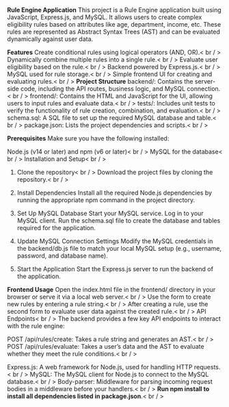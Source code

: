 **Rule Engine Application**
This project is a Rule Engine application built using JavaScript, Express.js, and MySQL. It allows users to create complex eligibility rules based on attributes like age, department, income, etc. These rules are represented as Abstract Syntax Trees (AST) and can be evaluated dynamically against user data.

**Features**
Create conditional rules using logical operators (AND, OR).< br / > 
Dynamically combine multiple rules into a single rule.< br / > 
Evaluate user eligibility based on the rule.< br / > 
Backend powered by Express.js.< br / > 
MySQL used for rule storage.< br / > 
Simple frontend UI for creating and evaluating rules.< br / > 
**Project Structure**
backend/: Contains the server-side code, including the API routes, business logic, and MySQL connection.< br / > 
frontend/: Contains the HTML and JavaScript for the UI, allowing users to input rules and evaluate data.< br / > 
tests/: Includes unit tests to verify the functionality of rule creation, combination, and evaluation.< br / > 
schema.sql: A SQL file to set up the required MySQL database and table.< br / > 
package.json: Lists the project dependencies and scripts.< br / > 

**Prerequisites**
Make sure you have the following installed:

Node.js (v14 or later) and npm (v6 or later)< br / > 
MySQL for the database< br / > 
Installation and Setup< br / > 
1. Clone the repository< br / > 
Download the project files by cloning the repository.< br / > 

2. Install Dependencies
Install all the required Node.js dependencies by running the appropriate npm command in the project directory.

3. Set Up MySQL Database
Start your MySQL service.
Log in to your MySQL client.
Run the schema.sql file to create the database and tables required for the application.
4. Update MySQL Connection Settings
Modify the MySQL credentials in the backend/db.js file to match your local MySQL setup (e.g., username, password, and database name).
5. Start the Application
Start the Express.js server to run the backend of the application.

**Frontend Usage**
Open the index.html file in the frontend/ directory in your browser or serve it via a local web server.< br / > 
Use the form to create new rules by entering a rule string.< br / > 
After creating a rule, use the second form to evaluate user data against the created rule.< br / > 
API Endpoints< br / > 
The backend provides a few key API endpoints to interact with the rule engine:

POST /api/rules/create: Takes a rule string and generates an AST.< br / > 
POST /api/rules/evaluate: Takes a user’s data and the AST to evaluate whether they meet the rule conditions.< br / > 

Express.js: A web framework for Node.js, used for handling HTTP requests.< br / > 
MySQL: The MySQL client for Node.js to connect to the MySQL database.< br / > 
Body-parser: Middleware for parsing incoming request bodies in a middleware before your handlers.< br / > 
**Run npm install to install all dependencies listed in package.json**.< br / > 
